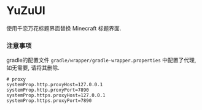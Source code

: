 # YuZuUI
使用千恋万花标题界面替换 Minecraft 标题界面.

### 注意事项
gradle的配置文件 `gradle/wrapper/gradle-wrapper.properties` 中配置了代理, 如无需要, 请将其删除.
```
# proxy
systemProp.http.proxyHost=127.0.0.1
systemProp.http.proxyPort=7890
systemProp.https.proxyHost=127.0.0.1
systemProp.https.proxyPort=7890
```

